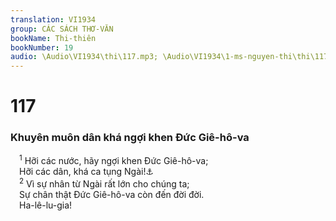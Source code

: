```yaml
---
translation: VI1934
group: CÁC SÁCH THƠ-VĂN
bookName: Thi-thiên 
bookNumber: 19
audio: \Audio\VI1934\thi\117.mp3; \Audio\VI1934\1-ms-nguyen-thi\thi\117.mp3
---
```


<div class="title"><h1>117</h1><h3>Khuyên muôn dân khá ngợi khen Đức Giê-hô-va</h3></div>
<span class="verse thi_117_1"> <sup>1</sup> Hỡi các nước, hãy ngợi khen Đức Giê-hô-va; <br/> Hỡi các dân, khá ca tụng Ngài!<a data-toggle="tooltip" data-placement="bottom" title="Ro 15:11">⚓</a><br/></span>
<span class="verse thi_117_2"> <sup>2</sup> Vì sự nhân từ Ngài rất lớn cho chúng ta; <br/> Sự chân thật Đức Giê-hô-va còn đến đời đời. <br/> Ha-lê-lu-gia! <br/></span>
